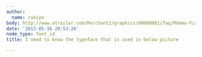 ```yaml
---
author:
  name: rukiye
body: http://www.etrailer.com/Merchant2/graphics/00000001/faq/Mdemo-Fire-dancer_644.jpg
date: '2013-05-16 20:53:26'
node_type: font_id
title: I need to know the typeface that is used in below picture

---
```

